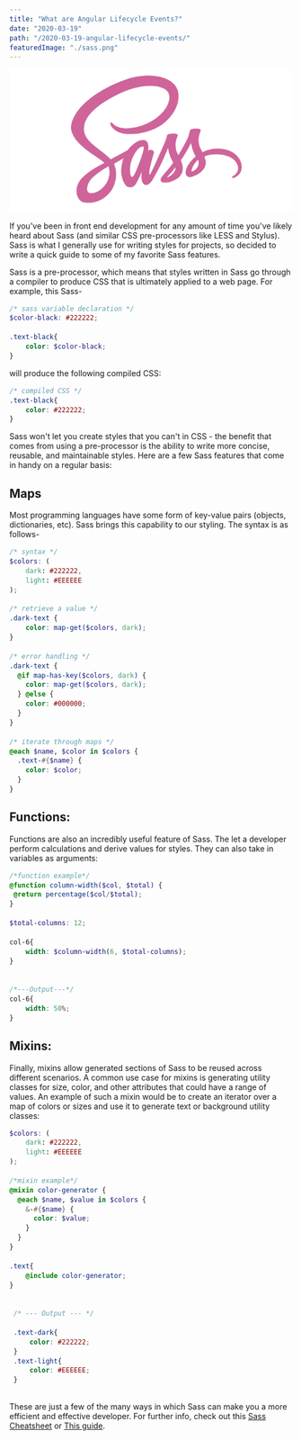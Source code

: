 ```yaml
---
title: "What are Angular Lifecycle Events?"
date: "2020-03-19"
path: "/2020-03-19-angular-lifecycle-events/"
featuredImage: "./sass.png"
---
```

![SASS logo](./sass.png)


If you've been in front end development for any amount of time you've likely heard about Sass (and similar CSS pre-processors like LESS and Stylus). Sass is what I generally use for writing styles for projects, so decided to write a quick guide to some of my favorite Sass features.

Sass is a pre-processor, which means that styles written in Sass go through a compiler to produce CSS that is ultimately applied to a web page. For example, this Sass-

```scss
/* sass variable declaration */
$color-black: #222222;

.text-black{
    color: $color-black;
}
```

will produce the following compiled CSS:

```scss
/* compiled CSS */
.text-black{
    color: #222222;
}
```

Sass won't let you create styles that you can't in CSS - the benefit that comes from using a pre-processor is the ability to write more concise, reusable, and maintainable styles. Here are a few Sass features that come in handy on a regular basis:

## Maps

Most programming languages have some form of key-value pairs (objects, dictionaries, etc). Sass brings this capability to our styling. The syntax is as follows-

```scss
/* syntax */
$colors: (
    dark: #222222,
    light: #EEEEEE
);

/* retrieve a value */
.dark-text {
    color: map-get($colors, dark);
}

/* error handling */
.dark-text {
  @if map-has-key($colors, dark) {
    color: map-get($colors, dark);
  } @else {
    color: #000000;
  }
}

/* iterate through maps */
@each $name, $color in $colors {
  .text-#{$name} {
    color: $color;
  }
}
```


## Functions:

Functions are also an incredibly useful feature of Sass. The let a developer perform calculations and derive values for styles. They can also take in variables as arguments:

```Scss
/*function example*/
@function column-width($col, $total) {  
 @return percentage($col/$total);  
}

$total-columns: 12;

col-6{
    width: $column-width(6, $total-columns);
}


/*---Output---*/
col-6{
    width: 50%;
}
```



## Mixins:
Finally, mixins allow generated sections of Sass to be reused across different scenarios. A common use case for mixins is generating utility classes for size, color, and other attributes that could have a range of values. An example of such a mixin would be to create an iterator over a map of colors or sizes and use it to generate text or background utility classes:


```Scss
$colors: (
    dark: #222222,
    light: #EEEEEE
);

/*mixin example*/
@mixin color-generator {
  @each $name, $value in $colors {
    &-#{$name} {
      color: $value;
    }
  }
}

.text{
    @include color-generator;
}


 /* --- Output --- */

 .text-dark{
     color: #222222;
 }
 .text-light{
     color: #EEEEEE;
 }
 

```


These are just a few of the many ways in which Sass can make you a more efficient and effective developer.
For further info, check out this [Sass Cheatsheet](https://devhints.io/sass) or [This guide](https://sass-lang.com/guide).
